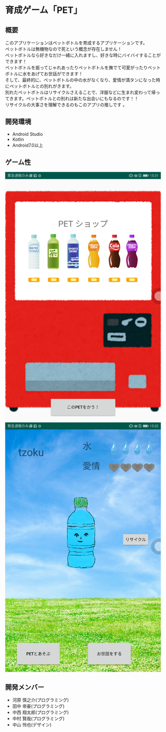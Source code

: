 
# 育成ゲーム「PET」
## 概要
このアプリケーションはペットボトルを育成するアプリケーションです。  
ペットボトルは無機物なので死という概念が存在しません！  
ペットボトルなら好きなだけ一緒に入れますし、好きな時にバイバイすることができます！  
ペットボトルを振ってじゃれあったりペットボトルを撫でて可愛がったりペットボトルに水をあげてお世話ができます！  
そして、最終的に、ペットボトルの中の水がなくなり、愛情が満タンになった時にペットボトルとの別れがきます。  
別れたペットボトルはリサイクルさえることで、洋服などに生まれ変わって帰ってきます。ペットボトルとの別れは新たな出会いにもなるのです！！  
リサイクルの大事さを理解できるのもこのアプリの推しです 。 

## 開発環境
- Android Studio
- Kotlin 
- Android7.0以上  

## ゲーム性

![start_img](/gameStart.png)  
![main_img](/gameMain.png)

## 開発メンバー
- 河原 慎之介(プログラミング)
- 田中 帝豪(プログラミング)
- 中西 翔太郎(プログラミング)
- 中村 賢哉(プログラミング)
- 中山 怜也(デザイン)